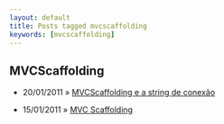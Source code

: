 ```yaml
---
layout: default
title: Posts tagged mvcscaffolding
keywords: [mvcscaffolding]
---
```

<h2 class="category">MVCScaffolding</h2>
<ul class="posts">
<li>
<p>
<span class="date">20/01/2011</span> &raquo; 
<a href="/blog/mvcscaffolding-e-a-string-de-conexao">MVCScaffolding e a string de conexão</a>
</p>
</li> 
<li>
<p>
<span class="date">15/01/2011</span> &raquo; 
<a href="/blog/mvc-scaffolding">MVC Scaffolding</a>
</p>
</li> 
</ul>
